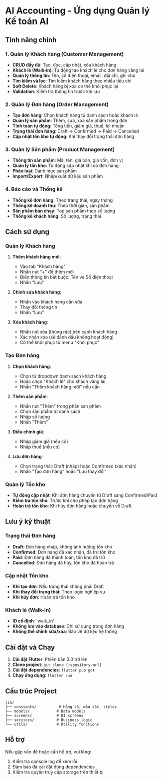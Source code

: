 # AI Accounting - Ứng dụng Quản lý Kế toán AI

## Tính năng chính

### 1. Quản lý Khách hàng (Customer Management)
- **CRUD đầy đủ**: Tạo, đọc, cập nhật, xóa khách hàng
- **Khách lẻ (Walk-in)**: Tự động tạo khách lẻ cho đơn hàng vãng lai
- **Quản lý thông tin**: Tên, số điện thoại, email, địa chỉ, ghi chú
- **Tìm kiếm và lọc**: Tìm kiếm khách hàng theo nhiều tiêu chí
- **Soft Delete**: Khách hàng bị xóa có thể khôi phục lại
- **Validation**: Kiểm tra thông tin trước khi lưu

### 2. Quản lý Đơn hàng (Order Management)
- **Tạo đơn hàng**: Chọn khách hàng từ danh sách hoặc khách lẻ
- **Quản lý sản phẩm**: Thêm, sửa, xóa sản phẩm trong đơn
- **Tính toán tự động**: Tổng tiền, giảm giá, thuế, lợi nhuận
- **Trạng thái đơn hàng**: Draft → Confirmed → Paid → Cancelled
- **Cập nhật tồn kho tự động**: Khi thay đổi trạng thái đơn hàng

### 3. Quản lý Sản phẩm (Product Management)
- **Thông tin sản phẩm**: Mã, tên, giá bán, giá vốn, đơn vị
- **Quản lý tồn kho**: Tự động cập nhật khi có đơn hàng
- **Phân loại**: Danh mục sản phẩm
- **Import/Export**: Nhập/xuất dữ liệu sản phẩm

### 4. Báo cáo và Thống kê
- **Thống kê đơn hàng**: Theo trạng thái, ngày tháng
- **Thống kê doanh thu**: Theo thời gian, sản phẩm
- **Sản phẩm bán chạy**: Top sản phẩm theo số lượng
- **Thống kê khách hàng**: Số lượng, trạng thái

## Cách sử dụng

### Quản lý Khách hàng
1. **Thêm khách hàng mới**:
   - Vào tab "Khách hàng"
   - Nhấn nút "+" để thêm mới
   - Điền thông tin bắt buộc: Tên và Số điện thoại
   - Nhấn "Lưu"

2. **Chỉnh sửa khách hàng**:
   - Nhấn vào khách hàng cần sửa
   - Thay đổi thông tin
   - Nhấn "Lưu"

3. **Xóa khách hàng**:
   - Nhấn nút xóa (thùng rác) bên cạnh khách hàng
   - Xác nhận xóa (sẽ đánh dấu không hoạt động)
   - Có thể khôi phục từ menu "Khôi phục"

### Tạo Đơn hàng
1. **Chọn khách hàng**:
   - Chọn từ dropdown danh sách khách hàng
   - Hoặc chọn "Khách lẻ" cho khách vãng lai
   - Nhấn "Thêm khách hàng mới" nếu cần

2. **Thêm sản phẩm**:
   - Nhấn nút "Thêm" trong phần sản phẩm
   - Chọn sản phẩm từ danh sách
   - Nhập số lượng
   - Nhấn "Thêm"

3. **Điều chỉnh giá**:
   - Nhập giảm giá (nếu có)
   - Nhập thuế (nếu có)

4. **Lưu đơn hàng**:
   - Chọn trạng thái: Draft (nháp) hoặc Confirmed (xác nhận)
   - Nhấn "Tạo đơn hàng" hoặc "Lưu thay đổi"

### Quản lý Tồn kho
- **Tự động cập nhật**: Khi đơn hàng chuyển từ Draft sang Confirmed/Paid
- **Kiểm tra tồn kho**: Trước khi cho phép tạo đơn hàng
- **Hoàn trả tồn kho**: Khi hủy đơn hàng hoặc chuyển về Draft

## Lưu ý kỹ thuật

### Trạng thái Đơn hàng
- **Draft**: Đơn hàng nháp, không ảnh hưởng tồn kho
- **Confirmed**: Đơn hàng đã xác nhận, đã trừ tồn kho
- **Paid**: Đơn hàng đã thanh toán, tồn kho đã trừ
- **Cancelled**: Đơn hàng đã hủy, tồn kho đã hoàn trả

### Cập nhật Tồn kho
- **Khi tạo đơn**: Nếu trạng thái không phải Draft
- **Khi thay đổi trạng thái**: Theo logic nghiệp vụ
- **Khi hủy đơn**: Hoàn trả tồn kho

### Khách lẻ (Walk-in)
- **ID cố định**: 'walk_in'
- **Không lưu vào database**: Chỉ sử dụng trong đơn hàng
- **Không thể chỉnh sửa/xóa**: Bảo vệ dữ liệu hệ thống

## Cài đặt và Chạy

1. **Cài đặt Flutter**: Phiên bản 3.0 trở lên
2. **Clone project**: `git clone [repository-url]`
3. **Cài đặt dependencies**: `flutter pub get`
4. **Chạy ứng dụng**: `flutter run`

## Cấu trúc Project

```
lib/
├── constants/          # Hằng số, màu sắc, styles
├── models/            # Data models
├── screens/           # UI screens
├── services/          # Business logic
└── utils/             # Utility functions
```

## Hỗ trợ

Nếu gặp vấn đề hoặc cần hỗ trợ, vui lòng:
1. Kiểm tra console log để xem lỗi
2. Đảm bảo đã cài đặt đúng dependencies
3. Kiểm tra quyền truy cập storage trên thiết bị
